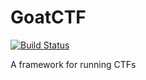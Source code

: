 GoatCTF
=======

[![Build Status](https://travis-ci.org/Without-Proper-Instructions/GoatCTF.svg?branch=feature-leaderboard)](https://travis-ci.org/Without-Proper-Instructions/GoatCTF)

A framework for running CTFs
